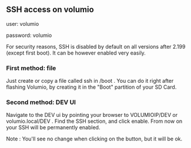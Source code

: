 ## SSH access on volumio

user: volumio

password: volumio

For security reasons, SSH is disabled by default on all versions after 2.199 (except first boot). It can be however enabled very easily.

### First method: file

Just create or copy a file called ssh in /boot . You can do it right after flashing Volumio, by creating it in the "Boot" partition of your SD Card.

### Second method: DEV UI

Navigate to the DEV ui by pointing your browser to VOLUMIOIP/DEV or volumio.local/DEV . Find the SSH section, and click enable. From now on your SSH will be permanently enabled.

Note : You'll see no change when clicking on the button, but it will be ok.
